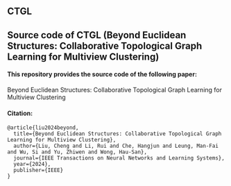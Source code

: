 ## CTGL
## Source code of CTGL (Beyond Euclidean Structures: Collaborative Topological Graph Learning for Multiview Clustering)

#### This repository provides the source code of the following paper:

Beyond Euclidean Structures: Collaborative Topological Graph Learning for Multiview Clustering


#### Citation:

```
@article{liu2024beyond,
  title={Beyond Euclidean Structures: Collaborative Topological Graph Learning for Multiview Clustering},
  author={Liu, Cheng and Li, Rui and Che, Hangjun and Leung, Man-Fai and Wu, Si and Yu, Zhiwen and Wong, Hau-San},
  journal={IEEE Transactions on Neural Networks and Learning Systems},
  year={2024},
  publisher={IEEE}
}

```
